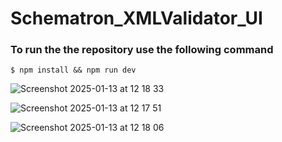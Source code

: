 # Schematron_XMLValidator_UI

### To run the the repository use the following command


    $ npm install && npm run dev


![Screenshot 2025-01-13 at 12 18 33](https://github.com/user-attachments/assets/79201ad4-9a03-4db9-8e22-7e1a7816d164)


![Screenshot 2025-01-13 at 12 17 51](https://github.com/user-attachments/assets/9903b11f-f7ae-4784-9db9-cc84c725f483)


![Screenshot 2025-01-13 at 12 18 06](https://github.com/user-attachments/assets/083de57a-2c17-4672-ad55-241e5939428c)

